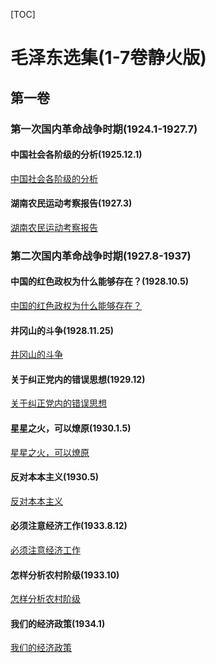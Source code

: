 [TOC]

# 毛泽东选集(1-7卷静火版)

## 第一卷

### 第一次国内革命战争时期(1924.1-1927.7)

#### 中国社会各阶级的分析(1925.12.1)

[中国社会各阶级的分析](毛泽东选集(1-7卷静火版)/第一卷/第一次国内革命战争时期/中国社会各阶级的分析.md)

#### 湖南农民运动考察报告(1927.3)

[湖南农民运动考察报告](毛泽东选集(1-7卷静火版)/第一卷/第一次国内革命战争时期/湖南农民运动考察报告.md)

### 第二次国内革命战争时期(1927.8-1937)

#### 中国的红色政权为什么能够存在？(1928.10.5)

[中国的红色政权为什么能够存在？](毛泽东选集(1-7卷静火版)/第一卷/第二次国内革命战争时期/中国的红色政权为什么能够存在？.md)

#### 井冈山的斗争(1928.11.25)

[井冈山的斗争](毛泽东选集(1-7卷静火版)/第一卷/第二次国内革命战争时期/井冈山的斗争.md)

#### 关于纠正党内的错误思想(1929.12)

[关于纠正党内的错误思想](毛泽东选集(1-7卷静火版)/第一卷/第二次国内革命战争时期/关于纠正党内的错误思想.md)

#### 星星之火，可以燎原(1930.1.5)

[星星之火，可以燎原](毛泽东选集(1-7卷静火版)/第一卷/第二次国内革命战争时期/星星之火，可以燎原.md)

#### 反对本本主义(1930.5)

[反对本本主义](毛泽东选集(1-7卷静火版)/第一卷/第二次国内革命战争时期/反对本本主义.md)

#### 必须注意经济工作(1933.8.12)

[必须注意经济工作](毛泽东选集(1-7卷静火版)/第一卷/第二次国内革命战争时期/必须注意经济工作.md)

#### 怎样分析农村阶级(1933.10)

[怎样分析农村阶级](毛泽东选集(1-7卷静火版)/第一卷/第二次国内革命战争时期/怎样分析农村阶级.md)

#### 我们的经济政策(1934.1)

[我们的经济政策](毛泽东选集(1-7卷静火版)/第一卷/第二次国内革命战争时期/我们的经济政策.md)
